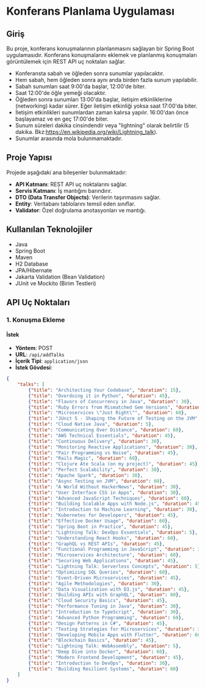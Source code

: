 # Konferans Planlama Uygulaması

## Giriş
Bu proje, konferans konuşmalarının planlanmasını sağlayan bir Spring Boot uygulamasıdır. Konferans konuşmalarını eklemek ve planlanmış konuşmaları görüntülemek için REST API uç noktaları sağlar.

* Konferansta sabah ve öğleden sonra sunumlar yapılacaktır.
* Hem sabah, hem öğleden sonra aynı anda birden fazla sunum yapılabilir.
* Sabah sunumları saat 9:00'da başlar, 12:00'de biter.
* Saat 12:00'de öğle yemeği olacaktır.
* Öğleden sonra sunumları 13:00'da başlar, iletişim etkinliklerine (networking) kadar sürer. Eğer iletişim etkinliği yoksa saat 17:00'da biter.
* İletişim etkinlikleri sunumlardan zaman kalırsa yapılır. 16:00'dan önce başlayamaz ve en geç 17:00'de biter.
* Sunum süreleri dakika cinsindendir veya "lightning" olarak belirtilir (5 dakika. Bkz:https://en.wikipedia.org/wiki/Lightning_talk).
* Sunumlar arasında mola bulunmamaktadır.

## Proje Yapısı
Projede aşağıdaki ana bileşenler bulunmaktadır:
- **API Katmanı**: REST API uç noktalarını sağlar.
- **Servis Katmanı**: İş mantığını barındırır.
- **DTO (Data Transfer Objects)**: Verilerin taşınmasını sağlar.
- **Entity**: Veritabanı tablolarını temsil eden sınıflar.
- **Validator**: Özel doğrulama anotasyonları ve mantığı.

## Kullanılan Teknolojiler
- Java
- Spring Boot
- Maven
- H2 Database
- JPA/Hibernate
- Jakarta Validation (Bean Validation)
- JUnit ve Mockito (Birim Testleri)

## API Uç Noktaları

### 1. Konuşma Ekleme
#### İstek
- **Yöntem**: POST
- **URL**: `/api/addTalks`
- **İçerik Tipi**: `application/json`
- **İstek Gövdesi**:
```json
{
    "talks": [
        {"title": "Architecting Your Codebase", "duration": 15},
        {"title": "Overdoing it in Python", "duration": 45},
        {"title": "Flavors of Concurrency in Java", "duration": 30},
        {"title": "Ruby Errors from Mismatched Gem Versions", "duration": 45},
        {"title": "Microservices \"Just Right\"", "duration": 60},
        {"title": "JUnit 5 - Shaping the Future of Testing on the JVM", "duration": 45},
        {"title": "Cloud Native Java", "duration": 5},
        {"title": "Communicating Over Distance", "duration": 60},
        {"title": "AWS Technical Essentials", "duration": 45},
        {"title": "Continuous Delivery", "duration": 30},
        {"title": "Monitoring Reactive Applications", "duration": 30},
        {"title": "Pair Programming vs Noise", "duration": 45},
        {"title": "Rails Magic", "duration": 60},
        {"title": "Clojure Ate Scala (on my project)", "duration": 45},
        {"title": "Perfect Scalability", "duration": 30},
        {"title": "Apache Spark", "duration": 30},
        {"title": "Async Testing on JVM", "duration": 60},
        {"title": "A World Without HackerNews", "duration": 30},
        {"title": "User Interface CSS in Apps", "duration": 30},
        {"title": "Advanced JavaScript Techniques", "duration": 60},
        {"title": "Building Scalable Apps with Node.js", "duration": 45},
        {"title": "Introduction to Machine Learning", "duration": 30},
        {"title": "Kubernetes for Developers", "duration": 45},
        {"title": "Effective Docker Usage", "duration": 60},
        {"title": "Spring Boot in Practice", "duration": 45},
        {"title": "Lightning Talk: DevOps Essentials", "duration": 5},
        {"title": "Understanding React Hooks", "duration": 60},
        {"title": "GraphQL vs REST APIs", "duration": 45},
        {"title": "Functional Programming in JavaScript", "duration": 30},
        {"title": "Microservices Architecture", "duration": 60},
        {"title": "Securing Web Applications", "duration": 45},
        {"title": "Lightning Talk: Serverless Concepts", "duration": 5},
        {"title": "Optimizing SQL Queries", "duration": 60},
        {"title": "Event-Driven Microservices", "duration": 45},
        {"title": "Agile Methodologies", "duration": 30},
        {"title": "Data Visualization with D3.js", "duration": 45},
        {"title": "Building APIs with GraphQL", "duration": 60},
        {"title": "Cloud Security Basics", "duration": 45},
        {"title": "Performance Tuning in Java", "duration": 30},
        {"title": "Introduction to TypeScript", "duration": 30},
        {"title": "Advanced Python Programming", "duration": 60},
        {"title": "Design Patterns in C#", "duration": 45},
        {"title": "Testing Strategies for Microservices", "duration": 30},
        {"title": "Developing Mobile Apps with Flutter", "duration": 60},
        {"title": "Blockchain Basics", "duration": 45},
        {"title": "Lightning Talk: WebAssembly", "duration": 5},
        {"title": "Deep Dive into Docker", "duration": 60},
        {"title": "Modern Frontend Development", "duration": 45},
        {"title": "Introduction to DevOps", "duration": 30},
        {"title": "Building Resilient Systems", "duration": 60}
    ]
}

